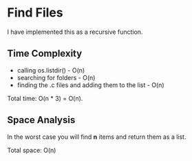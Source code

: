 # Find Files
I have implemented this as a recursive function.

## Time Complexity
* calling os.listdir() - O(n)
* searching for folders - O(n)
* finding the .c files and adding them to the list - O(n)

Total time: O(n * 3) = O(n). 

## Space Analysis
In the worst case you will find **n** items and return them as a list.

Total space: O(n)
